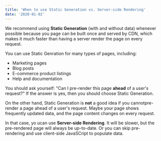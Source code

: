 ```yaml
---
title: 'When to use Static Generation vs. Server-side Rendering'
date: '2020-01-02'
---
```


We recommend using **Static Generation** (with and without data) whenever possible because you page can be built once and served by CDN, which makes it much faster than having a server render the page on every request.

You can use Static Genration for many types of pages, including: 

- Marketing pages
- Blog posts 
- E-commerce product listings
- Help and documentation

You should ask yourself: "Can I pre-render this page **ahead** of a user's request?" If the answer is yes, then you should choose Static Generation.

On the other hand, Static Generation is **not** a good idea if you cannotpre-render a page ahead of a user's request. Maybe your page shows frequently updated data, and the page content changes on every request.

In that case, yo ucan use **Server-side Rendering**. It will be slower, but the pre-rendered page will always be up-to-date. Or you can skip pre-rendering and use client-side JavaSCript to populate data.